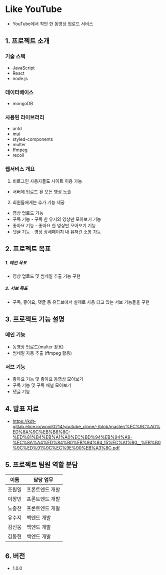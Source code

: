 # Like YouTube
- YouTube에서 착안 한 동영상 업로드 서비스


## 1. 프로젝트 소개

### 기술 스택
  - JavaScript
  - React
  - node.js

### 데이터베이스
  - mongoDB

### 사용된 라이브러리
  - antd
  - mui
  - styled-components
  - multer
  - ffmpeg
  - recoil

### 웹서비스 개요
1. 비로그인 사용자들도 사이트 이용 가능
* 서버에 업로드 된 모든 영상 노출

2. 회원들에게는 추가 기능 제공
* 영상 업로드 기능
* 구독 기능 - 구독 한 유저의 영상만 모아보기 기능
* 좋아요 기능 - 좋아요 한 영상만 모아보기 기능
* 댓글 기능 - 영상 상세페이지 내 유저간 소통 가능


## 2. 프로젝트 목표
##### 1. 메인 목표
* 영상 업로드 및 썸네일 추출 기능 구현

##### 2. 서브 목표
* 구독, 좋아요, 댓글 등 유튜브에서 실제로 사용 되고 있는 서브 기능들을 구현


## 3. 프로젝트 기능 설명

  ### 메인 기능 
  - 동영상 업로드(multer 활용)
  - 썸네일 자동 추출 (ffmpeg 활용)

  ### 서브 기능
  - 좋아요 기능 및 좋아요 동영상 모아보기
  - 구독 기능 및 구독 채널 모아보기
  - 댓글 기능


## 4. 발표 자료
  - https://kdt-gitlab.elice.io/wonil0214/youtube_clone/-/blob/master/%EC%9C%A0%ED%8A%9C%EB%B8%8C-%ED%81%B4%EB%A1%A0%EC%BD%94%EB%94%A9-%EC%8A%A4%ED%84%B0%EB%94%94_15%EC%A1%B0__%EB%B0%9C%ED%91%9C%EC%9E%90%EB%A3%8C.pdf



## 5. 프로젝트 팀원 역할 분담
| 이름 | 담당 업무 |
| ------ | ------ |
| 조원일 | 프론트엔드 개발 | 팀장
| 이창민 | 프론트엔드 개발 |
| 노종찬 | 프론트엔드 개발 |
| 유수지 | 백엔드 개발 |
| 김신웅 | 백엔드 개발 |
| 김동현 | 백엔드 개발 |

## 6. 버전
  - 1.0.0

